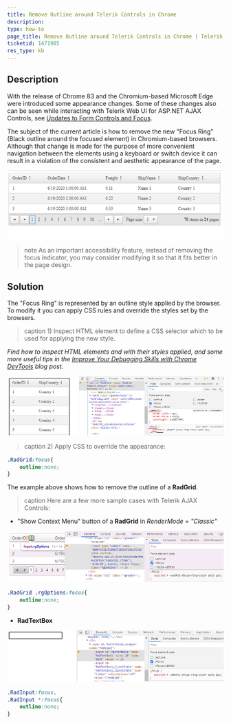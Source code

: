 ```yaml
---
title: Remove Outline around Telerik Controls in Chrome
description:
type: how-to
page_title: Remove Outline around Telerik Controls in Chrome | Telerik UI for ASP.NET AJAX
ticketid: 1471985
res_type: kb
---
```



## Description

With the release of Chrome 83 and the Chromium-based Microsoft Edge were introduced some appearance changes. Some of these changes also can be seen while interacting with Telerik Web UI for ASP.NET AJAX Controls, see [Updates to Form Controls and Focus](https://blog.chromium.org/2020/03/updates-to-form-controls-and-focus.html).

The subject of the current article is how to remove the new "Focus Ring" (Black outline around the focused element) in Chromium-based browsers. Although that change is made for the purpose of more convenient navigation between the elements using a keyboard or switch device it can result in a violation of the consistent and aesthetic appearance of the page.

![Outline demo](images/outline_grid_demo1.gif)

>note As an important accessibility feature, instead of removing the focus indicator, you may consider modifying it so that it fits better in the page design.
>

## Solution

The "Focus Ring" is represented by an outline style applied by the browser. To modify it you can apply CSS rules and override the styles set by the browsers.

>caption 1) Inspect HTML element to define a CSS selector which to be used for applying the new style. 

*Find how to inspect HTML elements and with their styles applied, and some more useful tips in the [Improve Your Debugging Skills with Chrome DevTools](https://www.telerik.com/blogs/improve-your-debugging-skills-with-chrome-devtools) blog post.*

![Inspect HTML element](images/outline_grid_inspect.png)

>caption 2) Apply CSS to override the appearance:

````CSS
.RadGrid:focus{
    outline:none;
}
````

The example above shows how to remove the outline of a **RadGrid**.

>caption Here are a few more sample cases with Telerik AJAX Controls:

- "Show Context Menu" button of a **RadGrid** in *RenderMode = "Classic"*

![RadGrid ContextMenuButton](images/outline_grid_contextmenubutton.png)

````CSS
.RadGrid .rgOptions:focus{
    outline:none;
}
````

- **RadTextBox**

![RadTextBox HTML inspect](images/outline_textbox_inspect.png)

````CSS
.RadInput:focus,
.RadInput *:focus{
    outline:none;
}
````

  
